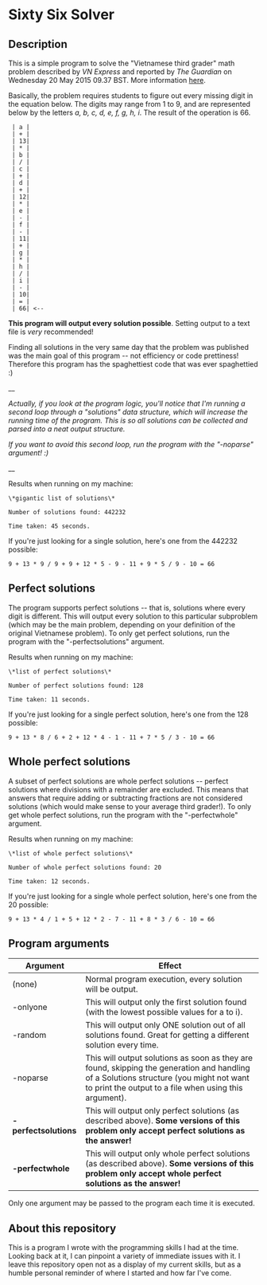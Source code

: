 # Sixty Six Solver
## Description
	
This is a simple program to solve the "Vietnamese third grader" math problem described by *VN Express* and reported by *The Guardian* on Wednesday 20 May 2015 09.37 BST.
More information [here](http://www.theguardian.com/science/alexs-adventures-in-numberland/2015/may/20/can-you-do-the-maths-puzzle-for-vietnamese-eight-year-olds-that-has-stumped-parents-and-teachers).

Basically, the problem requires students to figure out every missing digit in the equation below. The digits may range from 1 to 9, and are represented below by the letters *a, b, c, d, e, f, g, h, i*. The result of the operation is 66.

	 | a |
	 | + |
	 | 13|
	 | * |
	 | b |
	 | / |
	 | c |
	 | + |
	 | d |
	 | + |
	 | 12|
	 | * |
	 | e |
	 | - |
	 | f |
	 | - |
	 | 11|
	 | + |
	 | g |
	 | * |
	 | h |
	 | / |
	 | i |
	 | - |
	 | 10|
	 | = |
	 | 66| <--
	 
**This program will output every solution possible**. Setting output to a text file is *very* recommended!

Finding all solutions in the very same day that the problem was published was the main goal of this program -- not efficiency or code prettiness! Therefore this program has the spaghettiest code that was ever spaghettied :)

__

*Actually, if you look at the program logic, you'll notice that I'm running a second loop through a "solutions" data structure, which will increase the running time of the program. This is so all solutions can be collected and parsed into a neat output structure.*

*If you want to avoid this second loop, run the program with the "-noparse" argument! :)*

__



Results when running on my machine:

	\*gigantic list of solutions\*

	Number of solutions found: 442232

	Time taken: 45 seconds.
	
If you're just looking for a single solution, here's one from the 442232 possible:

	9 + 13 * 9 / 9 + 9 + 12 * 5 - 9 - 11 + 9 * 5 / 9 - 10 = 66
	
	
## Perfect solutions

The program supports perfect solutions -- that is, solutions where every digit is different. This will output every solution to this particular subproblem (which may be the main problem, depending on your definition of the original Vietnamese problem). To only get perfect solutions, run the program with the "-perfectsolutions" argument.

Results when running on my machine:

	\*list of perfect solutions\*

	Number of perfect solutions found: 128

	Time taken: 11 seconds.
	
If you're just looking for a single perfect solution, here's one from the 128 possible:

	9 + 13 * 8 / 6 + 2 + 12 * 4 - 1 - 11 + 7 * 5 / 3 - 10 = 66


## Whole perfect solutions

A subset of perfect solutions are whole perfect solutions -- perfect solutions where divisions with a remainder are excluded. This means that answers that require adding or subtracting fractions are not considered solutions (which would make sense to your average third grader!). To only get whole perfect solutions, run the program with the "-perfectwhole" argument.

Results when running on my machine:

	\*list of whole perfect solutions\*

	Number of whole perfect solutions found: 20

	Time taken: 12 seconds.
	
If you're just looking for a single whole perfect solution, here's one from the 20 possible:

	9 + 13 * 4 / 1 + 5 + 12 * 2 - 7 - 11 + 8 * 3 / 6 - 10 = 66


## Program arguments
	
| Argument      | Effect                                                                                      |
|---------------|---------------------------------------------------------------------------------------------|
| (none)	    | Normal program execution, every solution will be output.				      |
| -onlyone      | This will output only the first solution found (with the lowest possible values for a to i).|
| -random       | This will output only ONE solution out of all solutions found. Great for getting a different solution every time.|
| -noparse      | This will output solutions as soon as they are found, skipping the generation and handling of a Solutions structure (you might not want to print the output to a file when using this argument).|
| **-perfectsolutions** | This will output only perfect solutions (as described above). **Some versions of this problem only accept perfect solutions as the answer!**|
| **-perfectwhole** | This will output only whole perfect solutions (as described above). **Some versions of this problem only accept whole perfect solutions as the answer!**|

Only one argument may be passed to the program each time it is executed.
 
## About this repository

This is a program I wrote with the programming skills I had at the time. Looking back at it, I can pinpoint a variety of immediate issues with it. I leave this repository open not as a display of my current skills, but as a humble personal reminder of where I started and how far I've come.
